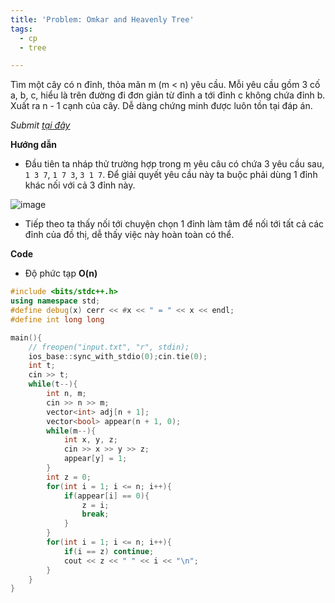 ```yaml
---
title: 'Problem: Omkar and Heavenly Tree'
tags:
  - cp
  - tree

---
```


Tìm một cây có n đỉnh, thỏa mãn m (m < n) yêu cầu. Mỗi yêu cầu gồm 3 cố a, b, c, hiểu là trên đường đi đơn giản từ đỉnh a tới đỉnh c không chứa đỉnh b. 
Xuất ra n - 1 cạnh của cây. Dễ dàng chứng minh được luôn tồn tại đáp án.

<!--more-->

*Submit [tại đây](https://codeforces.com/contest/1586/problem/B)*

**Hướng dẫn**

- Đầu tiên ta nháp thử trường hợp trong m yêu câu có chứa 3 yêu cầu sau, `1 3 7`, `1 7 3`, `3 1 7`. Để giải quyết yêu cầu này ta buộc phải dùng 1 đỉnh khác nối với cả 3 đỉnh này.

![image](https://user-images.githubusercontent.com/83690404/137828712-3b5fb4d5-4f28-432c-843d-2757aaa9f969.png)

- Tiếp theo ta thấy nối tới chuyện chọn 1 đỉnh làm tâm để nối tới tất cả các đỉnh của đồ thị, dễ thấy việc này hoàn toàn có thể.

**Code**

- Độ phức tạp **O(n)**

```cpp
#include <bits/stdc++.h>
using namespace std;
#define debug(x) cerr << #x << " = " << x << endl;
#define int long long

main(){
    // freopen("input.txt", "r", stdin);
    ios_base::sync_with_stdio(0);cin.tie(0);
    int t;
    cin >> t;
    while(t--){
        int n, m;
        cin >> n >> m;
        vector<int> adj[n + 1];
        vector<bool> appear(n + 1, 0);
        while(m--){
            int x, y, z;
            cin >> x >> y >> z;
            appear[y] = 1;
        }
        int z = 0;
        for(int i = 1; i <= n; i++){
            if(appear[i] == 0){
                z = i;
                break;
            }
        }
        for(int i = 1; i <= n; i++){
            if(i == z) continue;
            cout << z << " " << i << "\n";
        }
    }
}
```

